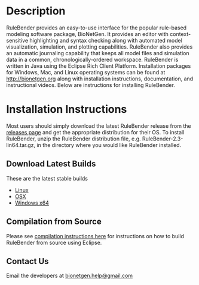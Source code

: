 # Description #
RuleBender provides an easy-to-use interface for the popular rule-based
modeling software package, BioNetGen. It provides an editor with
context-sensitive highlighting and syntax checking along with automated model
visualization, simulation, and plotting capabilities. RuleBender also provides
an automatic journaling capability that keeps all model files and simulation
data in a common, chronologically-ordered workspace. RuleBender is written in
Java using the Eclipse Rich Client Platform. Installation packages for Windows,
Mac, and Linux operating systems can be found at http://bionetgen.org along
with installation instructions, documentation, and instructional videos. Below
are instructions for installing RuleBender.

# Installation Instructions #

Most users should simply download the latest RuleBender release from the [releases page](https://github.com/RuleWorld/rulebender/releases) and get the
appropriate distribution for their OS. To install RuleBender, unzip the
RuleBender distribution file, e.g. RuleBender-2.3-lin64.tar.gz, in the
directory where you would like RuleBender installed. 

## Download Latest Builds

These are the latest stable builds

* [Linux](https://github.com/RuleWorld/rulebender/releases/download/RuleBender-2.3.0/RuleBender-2.3-lin64.tar.gz)
* [OSX](https://github.com/RuleWorld/rulebender/releases/download/RuleBender-2.3.0/RuleBender-2.3-osx64.tar.gz)
* [Windows x64](https://github.com/RuleWorld/rulebender/releases/download/RuleBender-2.3.0/RuleBender-2.3-win64.zip)

## Compilation from Source

Please see [compilation instructions here](https://github.com/RuleWorld/rulebender/blob/master/docs/compilation_instructions.md) for instructions on how to build RuleBender from source using Eclipse.

## Contact Us

Email the developers at bionetgen.help@gmail.com
